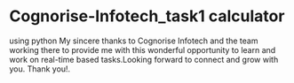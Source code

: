 # Cognorise-Infotech_task1 calculator 
using python 
My sincere thanks to Cognorise Infotech and 
the team working there to provide me with this 
wonderful opportunity to learn and work on
real-time based tasks.Looking forward to
connect and grow with you.
Thank you!.
